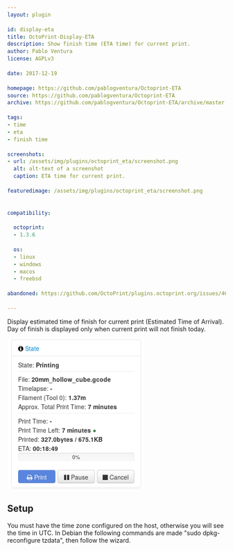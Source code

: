 ```yaml
---
layout: plugin

id: display-eta
title: OctoPrint-Display-ETA
description: Show finish time (ETA time) for current print.
author: Pablo Ventura
license: AGPLv3

date: 2017-12-19

homepage: https://github.com/pablogventura/Octoprint-ETA
source: https://github.com/pablogventura/Octoprint-ETA
archive: https://github.com/pablogventura/Octoprint-ETA/archive/master.zip

tags:
- time
- eta
- finish time

screenshots:
- url: /assets/img/plugins/octoprint_eta/screenshot.png
  alt: alt-text of a screenshot
  caption: ETA time for current print.

featuredimage: /assets/img/plugins/octoprint_eta/screenshot.png


compatibility:

  octoprint:
  - 1.3.6

  os:
  - linux
  - windows
  - macos
  - freebsd

abandoned: https://github.com/OctoPrint/plugins.octoprint.org/issues/466

---
```


Display estimated time of finish for current print (Estimated Time of Arrival). Day of finish is displayed only when current print will not finish today.

![alt text](/assets/img/plugins/octoprint_eta/screenshot.png)

## Setup


You must have the time zone configured on the host, otherwise you will see the time in UTC.
In Debian the following commands are made "sudo dpkg-reconfigure tzdata", then follow the wizard.
